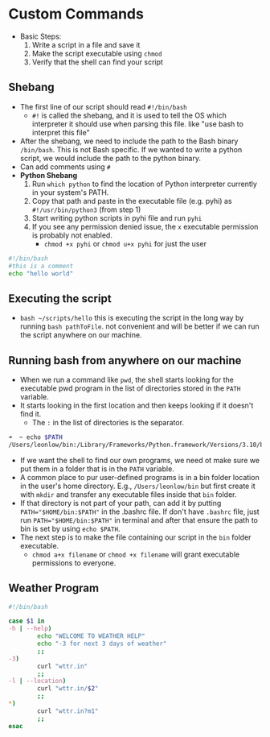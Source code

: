 # Custom Commands

- Basic Steps:
    1. Write a script in a file and save it
    2. Make the script executable using `chmod`
    3. Verify that the shell can find your script

## Shebang
- The first line of our script should read `#!/bin/bash`
    - `#!` is called the shebang, and it is used to tell the OS which interpreter it should use when parsing this file. like "use bash to interpret this file"
- After the shebang, we need to include the path to the Bash binary `/bin/bash`. This is not Bash specific. If we wanted to write a python script, we would include the path to the python binary.
- Can add comments using `#`
- **Python Shebang**
    1. Run `which python` to find the location of Python interpreter currently in your system's PATH.
    2. Copy that path and paste in the executable file (e.g. pyhi) as `#!/usr/bin/python3` (from step 1)
    3. Start writing python scripts in pyhi file and run `pyhi`
    4. If you see any permission denied issue, the `x` executable permission is probably not enabled.
        - `chmod +x pyhi` or `chmod u+x pyhi` for just the user

```bash
#!/bin/bash
#this is a comment
echo "hello world"
```

## Executing the script

- `bash ~/scripts/hello` this is executing the script in the long way by running `bash pathToFile`. not convenient and will be better if we can run the script anywhere on our machine.

## Running bash from anywhere on our machine

- When we run a command like `pwd`, the shell starts looking for the executable pwd program in the list of directories stored in the `PATH` variable.
- It starts looking in the first location and then keeps looking if it doesn't find it.
    - The `:` in the list of directories is the separator.

```zsh
➜  ~ echo $PATH
/Users/leonlow/bin:/Library/Frameworks/Python.framework/Versions/3.10/bin:/opt/homebrew/bin:/opt/homebrew/sbin:/usr/local/bin:/usr/bin:/bin:/usr/sbin:/sbin:/usr/local/go/bin:/usr/local/share/dotnet:~/.dotnet/tools:/Applications/Postgres.app/Contents/Versions/latest/bi
```

- If we want the shell to find our own programs, we need ot make sure we put them in a folder that is in the `PATH` variable.
- A common place to pur user-defined programs is in a bin folder location in the user's home directory. E.g., `/Users/leonlow/bin` but first create it with `mkdir` and transfer any executable files inside that `bin` folder.
- If that directory is not part of your path, can add it by putting `PATH="$HOME/bin:$PATH"` in the .bashrc file. If don't have `.bashrc` file, just run `PATH="$HOME/bin:$PATH"` in terminal and after that ensure the path to bin is set by using `echo $PATH`.
- The next step is to make the file containing our script in the `bin` folder executable.
    - `chmod a+x filename` or `chmod +x filename` will grant executable permissions to everyone.

## Weather Program

```bash
#!/bin/bash

case $1 in
-h | --help)
        echo "WELCOME TO WEATHER HELP"
        echo "-3 for next 3 days of weather"
        ;;
-3)
        curl "wttr.in"
        ;;
-l | --location)
        curl "wttr.in/$2"
        ;;
*)
        curl "wttr.in?m1"
        ;;
esac
```